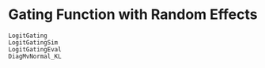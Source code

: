 # Gating Function with Random Effects

```@docs
LogitGating
LogitGatingSim
LogitGatingEval
DiagMvNormal_KL
```